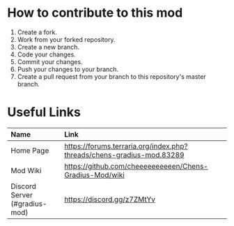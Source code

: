 # How to contribute to this mod
1. Create a fork.
2. Work from your forked repository.
3. Create a new branch.
4. Code your changes.
5. Commit your changes.
6. Push your changes to your branch.
7. Create a pull request from your branch to this repository's master branch.

# Useful Links
|Name|Link|
|:---|:---|
|Home Page|https://forums.terraria.org/index.php?threads/chens-gradius-mod.83289|
|Mod Wiki|https://github.com/cheeeeeeeeeen/Chens-Gradius-Mod/wiki|
|Discord Server (#gradius-mod)|https://discord.gg/z7ZMtYv|
